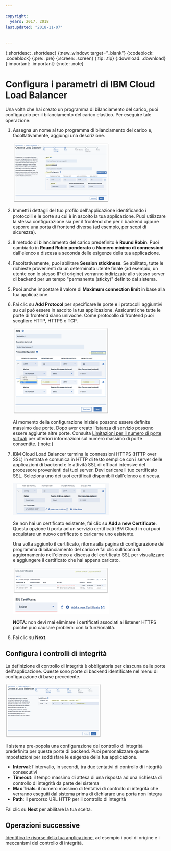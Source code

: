 ```yaml
---

copyright:
  years: 2017, 2018
lastupdated: "2018-11-07"


---
```


{:shortdesc: .shortdesc}
{:new_window: target="_blank"}
{:codeblock: .codeblock}
{:pre: .pre}
{:screen: .screen}
{:tip: .tip}
{:download: .download}
{:important: .important}
{:note: .note}

# Configura i parametri di IBM Cloud Load Balancer
Una volta che hai creato un programma di bilanciamento del carico, puoi configurarlo per il bilanciamento del carico elastico. Per eseguire tale operazione:

1. Assegna un nome al tuo programma di bilanciamento del carico e, facoltativamente, aggiungi una descrizione. 

	<img src="images/lb-config-basic.png" alt="disegno" style="width: 300px;"/>

2. Immetti i dettagli del tuo profilo dell'applicazione identificando i protocolli e le porte su cui è in ascolto la tua applicazione. Puoi utilizzare la stessa configurazione sia per il frontend che per il backend oppure esporre una porta di frontend diversa (ad esempio, per scopi di sicurezza).

3. Il metodo di bilanciamento del carico predefinito è **Round Robin**. Puoi cambiarlo in **Round Robin ponderato** o **Numero minimo di connessioni** dall'elenco a discesa a seconda delle esigenze della tua applicazione.

4. Facoltativamente, puoi abilitare **Session stickiness**. Se abilitato, tutte le richieste provenienti da un determinato utente finale (ad esempio, un utente con lo stesso IP di origine) verranno indirizzate allo stesso server di backend per un tempo "permanente (sticky)" definito dal sistema.

5. Puoi anche impostare il valore di **Maximum connection limit** in base alla tua applicazione. 

6. Fai clic su **Add Protocol** per specificare le porte e i protocolli aggiuntivi su cui può essere in ascolto la tua applicazione. Assicurati che tutte le porte di frontend siano univoche. Come protocollo di frontend puoi scegliere HTTP, HTTPS o TCP.  

	<img src="images/lb-add-protocol.png" alt="disegno" style="width: 300px;"/>

	Al momento della configurazione iniziale possono essere definite massimo due porte. Dopo aver creato l'istanza di servizio possono essere aggiunte altre porte. Consulta [Limitazioni per il numero di porte virtuali](faqs.html#what-s-the-maximum-number-of-virtual-ports-i-can-define-with-my-load-balancer-service-) per ulteriori informazioni sul numero massimo di porte consentite.
{:note:}

7. IBM Cloud Load Balancer termina le connessioni HTTPS (HTTP over SSL) in entrata e comunica in HTTP di testo semplice con i server delle applicazioni di backend e le attività SSL di offload intensive del processore provenienti dai tuoi server. Devi caricare il tuo certificato SSL. Seleziona uno dei tuoi certificati disponibili dall'elenco a discesa.   

	<img src="images/lb-ssl-cert.png" alt="disegno" style="width: 300px;"/>

	Se non hai un certificato esistente, fai clic su **Add a new Certificate**. Questa opzione ti porta ad un servizio certificati IBM Cloud in cui puoi acquistare un nuovo certificato o caricarne uno esistente.  
	
	Una volta aggiunto il certificato, ritorna alla pagina di configurazione del programma di bilanciamento del carico e fai clic sull'icona di aggiornamento nell'elenco a discesa del certificato SSL per visualizzare e aggiungere il certificato che hai appena caricato. 

	<img src="images/order-ssl-cert.png" alt="disegno" style="width: 300px;"/>

	<img src="images/refresh-cert.png" alt="disegno" style="width: 300px;"/>

	**NOTA**: non devi mai eliminare i certificati associati ai listener HTTPS poiché può causare problemi con la funzionalità. 

8. Fai clic su **Next**.

## Configura i controlli di integrità
La definizione di controllo di integrità è obbligatoria per ciascuna delle porte dell'applicazione. Queste sono porte di backend identificate nel menu di configurazione di base precedente. 

<img src="images/config-health-check.png" alt="disegno" style="width: 300px;"/>

Il sistema pre-popola una configurazione del controllo di integrità predefinita per queste porte di backend. Puoi personalizzare queste impostazioni per soddisfare le esigenze della tua applicazione. 

* **Interval**: l'intervallo, in secondi, tra due tentativi di controllo di integrità consecutivi
* **Timeout**: il tempo massimo di attesa di una risposta ad una richiesta di controllo di integrità da parte del sistema
* **Max Trials**: il numero massimo di tentativi di controllo di integrità che verranno eseguiti dal sistema prima di dichiarare una porta non integra
* **Path**: il percorso URL HTTP per il controllo di integrità     

Fai clic su **Next** per abilitare la tua scelta.

## Operazioni successive
[Identifica le risorse della tua applicazione](identify-app-resources.html), ad esempio i pool di origine e i meccanismi del controllo di integrità. 
